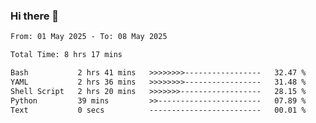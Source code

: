 ### Hi there 👋

<!--
**ututono/ututono** is a ✨ _special_ ✨ repository because its `README.md` (this file) appears on your GitHub profile.

Here are some ideas to get you started:

- 🔭 I’m currently working on ...
- 🌱 I’m currently learning ...
- 👯 I’m looking to collaborate on ...
- 🤔 I’m looking for help with ...
- 💬 Ask me about ...
- 📫 How to reach me: ...
- 😄 Pronouns: ...
- ⚡ Fun fact: ...
-->



<!--START_SECTION:waka-->

```txt
From: 01 May 2025 - To: 08 May 2025

Total Time: 8 hrs 17 mins

Bash           2 hrs 41 mins   >>>>>>>>-----------------   32.47 %
YAML           2 hrs 36 mins   >>>>>>>>-----------------   31.48 %
Shell Script   2 hrs 20 mins   >>>>>>>------------------   28.15 %
Python         39 mins         >>-----------------------   07.89 %
Text           0 secs          -------------------------   00.01 %
```

<!--END_SECTION:waka-->
